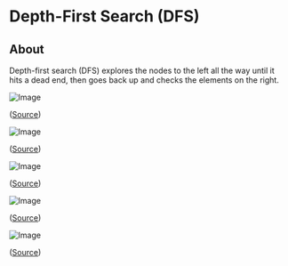# Depth-First Search (DFS)

## About

Depth-first search (DFS) explores the nodes to the left all the way until it hits a dead end, then goes back up and checks the elements on the right.

![Image](https://www.interviewcake.com/images/svgs/depth_first_search_root.svg?bust=206)

([Source](https://www.interviewcake.com/concept/cpp/dfs))

![Image](https://www.interviewcake.com/images/svgs/depth_first_search_dead_end_one.svg?bust=206)

([Source](https://www.interviewcake.com/concept/cpp/dfs))

![Image](https://www.interviewcake.com/images/svgs/depth_first_search_dead_end_two.svg?bust=206)

([Source](https://www.interviewcake.com/concept/cpp/dfs))

![Image](https://www.interviewcake.com/images/svgs/depth_first_search_dead_end_three.svg?bust=206)

([Source](https://www.interviewcake.com/concept/cpp/dfs))

![Image](https://www.interviewcake.com/images/svgs/depth_first_search_dead_end_four.svg?bust=206)

([Source](https://www.interviewcake.com/concept/cpp/dfs))
